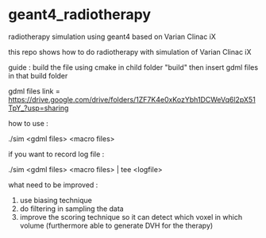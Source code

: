 # geant4_radiotherapy
radiotherapy simulation using geant4 based on Varian Clinac iX

this repo shows how to do radiotherapy with simulation of Varian Clinac iX 

guide : build the file using cmake in child folder "build" then insert gdml files in that build folder 

gdml files link = https://drive.google.com/drive/folders/1ZF7K4e0xKozYbh1DCWeVq6l2pX51TpY_?usp=sharing

how to use :

./sim \<gdml files\> \<macro files\>

if you want to record log file :

./sim \<gdml files\> \<macro files\> | tee \<logfile\>

what need to be improved : 

1. use biasing technique
2. do filtering in sampling the data
3. improve the scoring technique so it can detect which voxel in which volume (furthermore able to generate DVH for the therapy)
